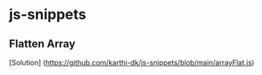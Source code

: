 # js-snippets

## Flatten Array
[Solution] (https://github.com/karthi-dk/js-snippets/blob/main/arrayFlat.js)
